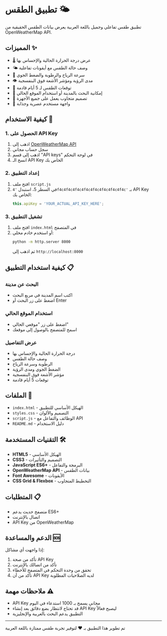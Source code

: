 # تطبيق الطقس 🌤️

تطبيق طقس تفاعلي وجميل باللغة العربية يعرض بيانات الطقس الحقيقية من OpenWeatherMap API.

## المميزات ✨

- 🌡️ عرض درجة الحرارة الحالية والإحساس بها
- 🌤️ وصف حالة الطقس مع أيقونات تفاعلية
- 💨 سرعة الرياح والرطوبة والضغط الجوي
- 👁️ مدى الرؤية ومؤشر الأشعة فوق البنفسجية
- 📅 توقعات الطقس لـ 5 أيام قادمة
- 📍 إمكانية البحث بالمدينة أو استخدام الموقع الحالي
- 📱 تصميم متجاوب يعمل على جميع الأجهزة
- 🎨 واجهة مستخدم عصرية وجذابة

## كيفية الاستخدام 🚀

### 1. الحصول على API Key

1. اذهب إلى [OpenWeatherMap API](https://openweathermap.org/api)
2. سجل حساب مجاني
3. اذهب إلى قسم "API keys" في لوحة التحكم
4. انسخ الـ API Key الخاص بك

### 2. إعداد التطبيق

1. افتح ملف `script.js`
2. في السطر 5، استبدل `'4f4c4f4c4f4c4f4c4f4c4f4c4f4c4f4c'` بـ API Key الخاص بك:
   ```javascript
   this.apiKey = 'YOUR_ACTUAL_API_KEY_HERE';
   ```

### 3. تشغيل التطبيق

1. افتح ملف `index.html` في المتصفح
2. أو استخدم خادم محلي:
   ```bash
   python -m http.server 8000
   ```
   ثم اذهب إلى `http://localhost:8000`

## كيفية استخدام التطبيق 📋

### البحث عن مدينة
- اكتب اسم المدينة في مربع البحث
- اضغط على زر البحث أو Enter

### استخدام الموقع الحالي
- اضغط على زر "موقعي الحالي"
- اسمح للمتصفح بالوصول إلى موقعك

### عرض التفاصيل
- درجة الحرارة الحالية والإحساس بها
- وصف حالة الطقس
- الرطوبة وسرعة الرياح
- الضغط الجوي ومدى الرؤية
- مؤشر الأشعة فوق البنفسجية
- توقعات 5 أيام قادمة

## الملفات 📁

- `index.html` - الهيكل الأساسي للتطبيق
- `styles.css` - التصميم والألوان
- `script.js` - الوظائف والتفاعل مع API
- `README.md` - دليل الاستخدام

## التقنيات المستخدمة 🛠️

- **HTML5** - الهيكل الأساسي
- **CSS3** - التصميم والتأثيرات
- **JavaScript ES6+** - البرمجة والتفاعل
- **OpenWeatherMap API** - بيانات الطقس
- **Font Awesome** - الأيقونات
- **CSS Grid & Flexbox** - التخطيط المتجاوب

## المتطلبات 📋

- متصفح حديث يدعم ES6+
- اتصال بالإنترنت
- API Key من OpenWeatherMap

## الدعم والمساعدة 🆘

إذا واجهت أي مشاكل:

1. تأكد من صحة API Key
2. تأكد من اتصالك بالإنترنت
3. تحقق من وحدة التحكم في المتصفح للأخطاء
4. تأكد من أن API Key لديه الصلاحيات المطلوبة

## ملاحظات مهمة ⚠️

- API Key مجاني يسمح بـ 1000 استدعاء في اليوم
- قد تحتاج لانتظار بضع دقائق بعد إنشاء API Key ليصبح فعالاً
- التطبيق يدعم البحث بالعربية والإنجليزية

---

تم تطوير هذا التطبيق بـ ❤️ لتوفير تجربة طقس ممتازة باللغة العربية
